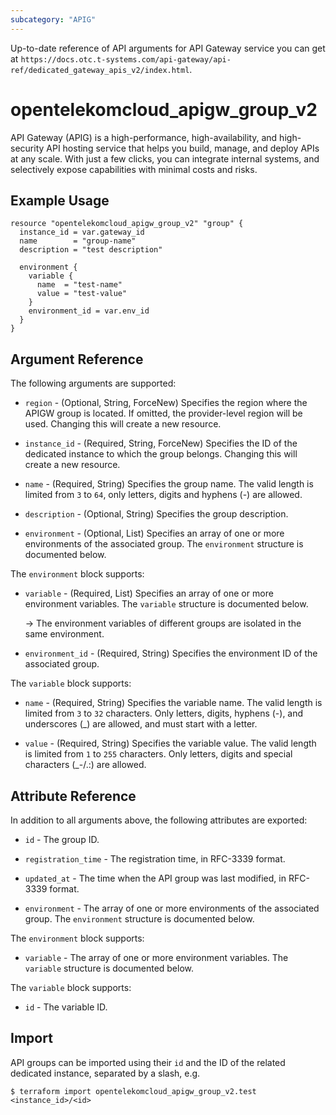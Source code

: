 ```yaml
---
subcategory: "APIG"
---
```


Up-to-date reference of API arguments for API Gateway service you can get at
`https://docs.otc.t-systems.com/api-gateway/api-ref/dedicated_gateway_apis_v2/index.html`.

# opentelekomcloud_apigw_group_v2

API Gateway (APIG) is a high-performance, high-availability, and high-security API hosting service that helps you build,
manage, and deploy APIs at any scale.
With just a few clicks, you can integrate internal systems, and selectively expose capabilities with minimal costs and risks.

## Example Usage

```hcl
resource "opentelekomcloud_apigw_group_v2" "group" {
  instance_id = var.gateway_id
  name        = "group-name"
  description = "test description"

  environment {
    variable {
      name  = "test-name"
      value = "test-value"
    }
    environment_id = var.env_id
  }
}
```

## Argument Reference

The following arguments are supported:

* `region` - (Optional, String, ForceNew) Specifies the region where the APIGW group is located.
  If omitted, the provider-level region will be used. Changing this will create a new resource.

* `instance_id` - (Required, String, ForceNew) Specifies the ID of the dedicated instance to which the group belongs.
  Changing this will create a new resource.

* `name` - (Required, String) Specifies the group name.
  The valid length is limited from `3` to `64`, only letters, digits and hyphens (-) are
  allowed.

* `description` - (Optional, String) Specifies the group description.

* `environment` - (Optional, List) Specifies an array of one or more environments of the associated group.
  The `environment` structure is documented below.

The `environment` block supports:

* `variable` - (Required, List) Specifies an array of one or more environment variables.
  The `variable` structure is documented below.

  -> The environment variables of different groups are isolated in the same environment.

* `environment_id` - (Required, String) Specifies the environment ID of the associated group.

The `variable` block supports:

* `name` - (Required, String) Specifies the variable name.
  The valid length is limited from `3` to `32` characters.
  Only letters, digits, hyphens (-), and underscores (_) are allowed, and must start with a letter.

* `value` - (Required, String) Specifies the variable value.
  The valid length is limited from `1` to `255` characters.
  Only letters, digits and special characters (_-/.:) are allowed.

## Attribute Reference

In addition to all arguments above, the following attributes are exported:

* `id` - The group ID.

* `registration_time` - The registration time, in RFC-3339 format.

* `updated_at` - The time when the API group was last modified, in RFC-3339 format.

* `environment` - The array of one or more environments of the associated group.
  The `environment` structure is documented below.

The `environment` block supports:

* `variable` - The array of one or more environment variables.
  The `variable` structure is documented below.

The `variable` block supports:

* `id` - The variable ID.

## Import

API groups can be imported using their `id` and the ID of the related dedicated instance, separated by a slash, e.g.

```shell
$ terraform import opentelekomcloud_apigw_group_v2.test <instance_id>/<id>
```
